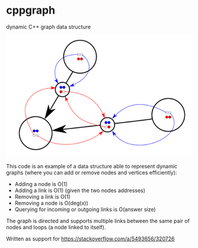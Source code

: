 # cppgraph
dynamic C++ graph data structure

![diagram](/graph.png "Simplified diagram")

This code is an example of a data structure able to represent dynamic graphs
(where you can add or remove nodes and vertices efficiently):

- Adding a node is O(1)
- Adding a link is O(1) (given the two nodes addresses)
- Removing a link is O(1)
- Removing a node is O(deg(x))
- Querying for incoming or outgoing links is O(answer size)

The graph is directed and supports multiple links between the same pair of
nodes and loops (a node linked to itself).

Written as support for https://stackoverflow.com/a/5493656/320726
